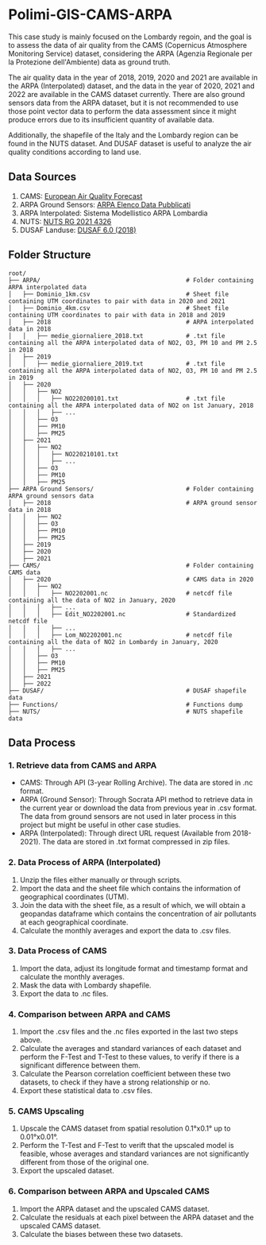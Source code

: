 # Polimi-GIS-CAMS-ARPA

This case study is mainly focused on the Lombardy regoin, and the goal is to assess the data of air quality from the CAMS (Copernicus Atmosphere Monitoring Service) dataset, considering the ARPA (Agenzia Regionale per la Protezione dell'Ambiente) data as ground truth. 

The air quality data in the year of 2018, 2019, 2020 and 2021 are available in the ARPA (Interpolated) dataset, and the data in the year of 2020, 2021 and 2022 are available in the CAMS dataset currently. There are also ground sensors data from the ARPA dataset, but it is not recommended to use those point vector data to perform the data assessment since it might produce errors due to its insufficient quantity of available data. 

Additionally, the shapefile of the Italy and the Lombardy region can be found in the NUTS dataset. And DUSAF dataset is useful to analyze the air quality conditions according to land use. 

## Data Sources

1. CAMS: [European Air Quality Forecast](https://ads.atmosphere.copernicus.eu/cdsapp#!/dataset/cams-europe-air-quality-forecasts?tab=overview)
2. ARPA Ground Sensors: [ARPA Elenco Data Pubblicati](https://www.dati.lombardia.it/widgets/8ask-gxyr)
3. ARPA Interpolated: Sistema Modellistico ARPA Lombardia
4. NUTS: [NUTS RG 2021 4326](https://gisco-services.ec.europa.eu/distribution/v2/nuts/nuts-2021-files.html)
5. DUSAF Landuse: [DUSAF 6.0 (2018)](https://www.geoportale.regione.lombardia.it/metadati?p_p_id=detailSheetMetadata_WAR_gptmetadataportlet&p_p_lifecycle=0&p_p_state=normal&p_p_mode=view&_detailSheetMetadata_WAR_gptmetadataportlet_uuid=%7B18EE7CDC-E51B-4DFB-99F8-3CF416FC3C70%7D)

## Folder Structure
```
root/ 
├── ARPA/                                         # Folder containing ARPA interpolated data
│   ├── Dominio_1km.csv                           # Sheet file containing UTM coordinates to pair with data in 2020 and 2021
│   ├── Dominio_4km.csv                           # Sheet file containing UTM coordinates to pair with data in 2018 and 2019
│   ├── 2018                                      # ARPA interpolated data in 2018
│   │   ├── medie_giornaliere_2018.txt            # .txt file containing all the ARPA interpolated data of NO2, O3, PM 10 and PM 2.5 in 2018
│   ├── 2019
│   │   ├── medie_giornaliere_2019.txt            # .txt file containing all the ARPA interpolated data of NO2, O3, PM 10 and PM 2.5 in 2019
│   ├── 2020
│   │   ├── NO2
│   │   │   ├── NO220200101.txt                   # .txt file containing all the ARPA interpolated data of NO2 on 1st January, 2018
│   │   │   ├── ...
│   │   ├── O3
│   │   ├── PM10
│   │   ├── PM25
│   ├── 2021
│   │   ├── NO2
│   │   │   ├── NO220210101.txt
│   │   │   ├── ...
│   │   ├── O3
│   │   ├── PM10
│   │   ├── PM25
├── ARPA Ground Sensors/                          # Folder containing ARPA ground sensors data
│   ├── 2018                                      # ARPA ground sensor data in 2018
│   │   ├── NO2
│   │   ├── O3
│   │   ├── PM10
│   │   ├── PM25
│   ├── 2019
│   ├── 2020
│   ├── 2021
├── CAMS/                                         # Folder containing CAMS data
│   ├── 2020                                      # CAMS data in 2020
│   │   ├── NO2
│   │   │   ├── NO2202001.nc                      # netcdf file containing all the data of NO2 in January, 2020
│   │   │   ├── ...
│   │   │   ├── Edit_NO2202001.nc                 # Standardized netcdf file
│   │   │   ├── ...
│   │   │   ├── Lom_NO2202001.nc                  # netcdf file containing all the data of NO2 in Lombardy in January, 2020
│   │   │   ├── ...
│   │   ├── O3
│   │   ├── PM10
│   │   ├── PM25
│   ├── 2021
│   ├── 2022
├── DUSAF/                                        # DUSAF shapefile data
├── Functions/                                    # Functions dump
├── NUTS/                                         # NUTS shapefile data
```

## Data Process

### 1. Retrieve data from CAMS and ARPA

- CAMS: Through API (3-year Rolling Archive). The data are stored in .nc format. 
- ARPA (Ground Sensor): Through Socrata API method to retrieve data in the current year or download the data from previous year in .csv format. The data from ground sensors are not used in later process in this project but might be useful in other case studies. 
- ARPA (Interpolated): Through direct URL request (Available from 2018-2021). The data are stored in .txt format compressed in zip files. 

### 2. Data Process of ARPA (Interpolated)

1. Unzip the files either manually or through scripts. 
2. Import the data and the sheet file which contains the information of geographical coordinates (UTM).
3. Join the data with the sheet file, as a result of which, we will obtain a geopandas dataframe which contains the concentration of air pollutants at each geographical coordinate. 
4. Calculate the monthly averages and export the data to .csv files. 

### 3. Data Process of CAMS

1. Import the data, adjust its longitude format and timestamp format and calculate the monthly averages. 
2. Mask the data with Lombardy shapefile. 
3. Export the data to .nc files. 

### 4. Comparison between ARPA and CAMS

1. Import the .csv files and the .nc files exported in the last two steps above. 
2. Calculate the averages and standard variances of each dataset and perform the F-Test and T-Test to these values, to verify if there is a significant difference between them. 
3. Calculate the Pearson correlation coefficient between these two datasets, to check if they have a strong relationship or no. 
4. Export these statistical data to .csv files. 

### 5. CAMS Upscaling

1. Upscale the CAMS dataset from spatial resolution 0.1°x0.1° up to 0.01°x0.01°. 
2. Perform the T-Test and F-Test to verift that the upscaled model is feasible, whose averages and standard variances are not significantly different from those of the original one. 
3. Export the upscaled dataset. 

### 6. Comparison between ARPA and Upscaled CAMS

1. Import the ARPA dataset and the upscaled CAMS dataset. 
2. Calculate the residuals at each pixel between the ARPA dataset and the upscaled CAMS dataset. 
3. Calculate the biases between these two datasets. 
